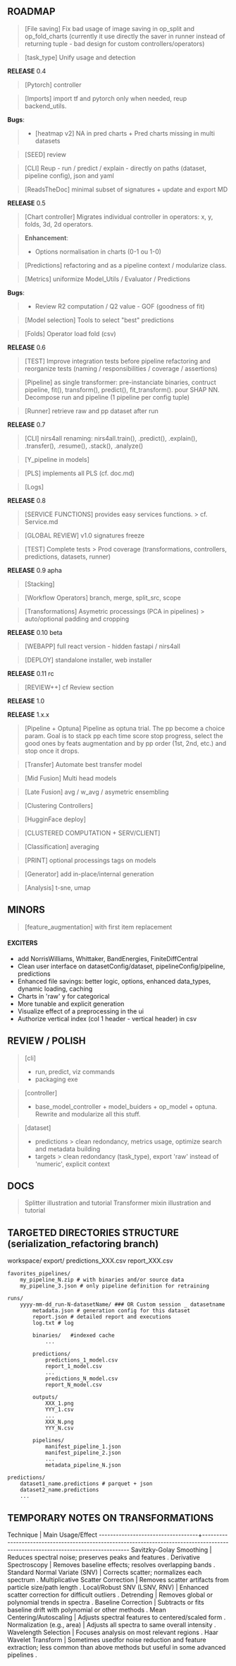 ## ROADMAP ##

> [File saving] Fix bad usage of image saving in op_split and op_fold_charts (currently it use directly the saver in runner instead of returning tuple - bad design for custom controllers/operators)

> [task_type] Unify usage and detection

**RELEASE** 0.4

> [Pytorch] controller

> [Imports] import tf and pytorch only when needed, reup backend_utils.

**Bugs**:
>   - [heatmap v2] NA in pred charts + Pred charts missing in multi datasets

> [SEED] review

> [CLI]  Reup - run / predict / explain - directly on paths (dataset, pipeline config), json and yaml

> [ReadsTheDoc] minimal subset of signatures + update and export MD


**RELEASE** 0.5

> [Chart controller] Migrates individual controller in operators: x, y, folds, 3d, 2d operators.

> **Enhancement**:
> - Options normalisation in charts (0-1 ou 1-0)

> [Predictions] refactoring and as a pipeline context / modularize class.

> [Metrics] uniformize Model_Utils / Evaluator / Predictions

**Bugs**:
>   - Review R2 computation / Q2 value - GOF (goodness of fit)

> [Model selection] Tools to select "best" predictions

> [Folds] Operator load fold (csv)

**RELEASE** 0.6

> [TEST] Improve integration tests before pipeline refactoring and reorganize tests (naming / responsibilities / coverage / assertions)

> [Pipeline] as single transformer: pre-instanciate binaries, contruct pipeline, fit(), transform(), predict(), fit_transform(). pour SHAP NN. Decompose run and pipeline (1 pipeline per config tuple)

> [Runner] retrieve raw and pp dataset after run

**RELEASE** 0.7

> [CLI] nirs4all renaming: nirs4all.train(), .predict(), .explain(), .transfer(), .resume(), .stack(), .analyze()

> [Y_pipeline in models]

> [PLS] implements all PLS (cf. doc.md)

> [Logs]

**RELEASE** 0.8

> [SERVICE FUNCTIONS] provides easy services functions. > cf. Service.md

> [GLOBAL REVIEW] v1.0 signatures freeze

> [TEST] Complete tests > Prod coverage (transformations, controllers, predictions, datasets, runner)

**RELEASE**  0.9 apha

> [Stacking]

> [Workflow Operators] branch, merge, split_src, scope

> [Transformations] Asymetric processings (PCA in pipelines) > auto/optional padding and cropping

**RELEASE** 0.10 beta

> [WEBAPP] full react version - hidden fastapi / nirs4all

> [DEPLOY] standalone installer, web installer

**RELEASE** 0.11 rc

> [REVIEW++] cf Review section

**RELEASE** 1.0

**RELEASE** 1.x.x

> [Pipeline + Optuna] Pipeline as optuna trial. The pp become a choice param. Goal is to stack pp each time score stop progress, select the good ones by feats augmentation and by pp order (1st, 2nd, etc.) and stop once it drops.

> [Transfer] Automate best transfer model

> [Mid Fusion] Multi head models

> [Late Fusion] avg / w_avg / asymetric ensembling

> [Clustering Controllers]

> [HugginFace deploy]

> [CLUSTERED COMPUTATION + SERV/CLIENT]

> [Classification] averaging

> [PRINT] optional processings tags on models

> [Generator] add in-place/internal generation

> [Analysis] t-sne, umap


## MINORS ##

> [feature_augmentation] with first item replacement

#### EXCITERS ####
- add NorrisWilliams, Whittaker, BandEnergies, FiniteDiffCentral
- Clean user interface on datasetConfig/dataset, pipelineConfig/pipeline, predictions
- Enhanced file savings: better logic, options, enhanced data_types, dynamic loading, caching
- Charts in 'raw' y for categorical
- More tunable and explicit generation
- Visualize effect of a preprocessing in the ui
- Authorize vertical index (col 1 header - vertical header) in csv

## REVIEW / POLISH ##
> [cli]
> - run, predict, viz commands
> - packaging exe

> [controller]
> - base_model_controller + model_buiders + op_model + optuna. Rewrite and modularize all this stuff.

> [dataset]
> - predictions > clean redondancy, metrics usage, optimize search and metadata building
> - targets > clean redondancy (task_type), export 'raw' instead of 'numeric', explicit context

## DOCS ##
> Splitter illustration and tutorial
> Transformer mixin illustration and tutorial

## TARGETED DIRECTORIES STRUCTURE (serialization_refactoring branch) ##

workspace/
	export/
		predictions_XXX.csv
		report_XXX.csv

	favorites_pipelines/
		my_pipeline_N.zip # with binaries and/or source data
		my_pipeline_3.json # only pipeline definition for retraining

	runs/
		yyyy-mm-dd_run-N-datasetName/ ### OR Custom session _ datasetname
			metadata.json # generation config for this dataset
			report.json # detailed report and executions
			log.txt # log

			binaries/   #indexed cache
				...

			predictions/
				predictions_1_model.csv
				report_1_model.csv
				...
				predictions_N_model.csv
				report_N_model.csv

			outputs/
				XXX_1.png
				YYY_1.csv
				...
				XXX_N.png
				YYY_N.csv

			pipelines/
				manifest_pipeline_1.json
				manifest_pipeline_2.json
				...
				metadata_pipeline_N.json

	predictions/
		dataset1_name.predictions # parquet + json
		dataset2_name.predictions
		...

## TEMPORARY NOTES ON TRANSFORMATIONS ##

Technique                          |  Main Usage/Effect
-----------------------------------+----------------------------------------------------------------------------------------------------------------------------------
Savitzky-Golay Smoothing           |  Reduces spectral noise; preserves peaks and features .
Derivative Spectroscopy            |  Removes baseline effects; resolves overlapping bands .
Standard Normal Variate (SNV)      |  Corrects scatter; normalizes each spectrum .
Multiplicative Scatter Correction  |  Removes scatter artifacts from particle size/path length .
Local/Robust SNV (LSNV, RNV)       |  Enhanced scatter correction for difficult outliers .
Detrending                         |  Removes global or polynomial trends in spectra .
Baseline Correction                |  Subtracts or fits baseline drift with polynomial or other methods .
Mean Centering/Autoscaling         |  Adjusts spectral features to centered/scaled form .
Normalization (e.g., area)         |  Adjusts all spectra to same overall intensity .
Wavelength Selection               |  Focuses analysis on most relevant regions .
Haar Wavelet Transform             |  Sometimes usedfor noise reduction and feature extraction; less common than above methods but useful in some advanced pipelines .



